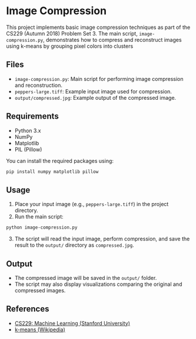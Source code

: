 # Image Compression

This project implements basic image compression techniques as part of the CS229 (Autumn 2018) Problem Set 3. The main script, `image-compression.py`, demonstrates how to compress and reconstruct images using k-means by grouping pixel colors into clusters

## Files

- `image-compression.py`: Main script for performing image compression and reconstruction.
- `peppers-large.tiff`: Example input image used for compression.
- `output/compressed.jpg`: Example output of the compressed image.

## Requirements

- Python 3.x
- NumPy
- Matplotlib
- PIL (Pillow)

You can install the required packages using:

```bash
pip install numpy matplotlib pillow
```

## Usage

1. Place your input image (e.g., `peppers-large.tiff`) in the project directory.
2. Run the main script:

```bash
python image-compression.py
```

3. The script will read the input image, perform compression, and save the result to the `output/` directory as `compressed.jpg`.

## Output

- The compressed image will be saved in the `output/` folder.
- The script may also display visualizations comparing the original and compressed images.

## References

- [CS229: Machine Learning (Stanford University)](http://cs229.stanford.edu/)
- [k-means (Wikipedia)](https://en.wikipedia.org/wiki/K-means_clustering)
